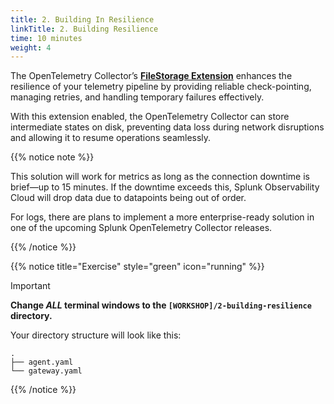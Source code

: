 ```yaml
---
title: 2. Building In Resilience
linkTitle: 2. Building Resilience
time: 10 minutes
weight: 4
---
```


The OpenTelemetry Collector’s [**FileStorage Extension**](https://github.com/open-telemetry/opentelemetry-collector-contrib/blob/19bc7d6ee854c0c1b5c97d8d348e5b9d1199e8aa/extension/storage/filestorage/README.md) enhances the resilience of your telemetry pipeline by providing reliable check-pointing, managing retries, and handling temporary failures effectively.  

With this extension enabled, the OpenTelemetry Collector can store intermediate states on disk, preventing data loss during network disruptions and allowing it to resume operations seamlessly.

{{% notice note %}}

This solution will work for metrics as long as the connection downtime is brief—up to 15 minutes. If the downtime exceeds this, Splunk Observability Cloud will drop data due to datapoints being out of order.

For logs, there are plans to implement a more enterprise-ready solution in one of the upcoming Splunk OpenTelemetry Collector releases.

{{% /notice %}}

{{% notice title="Exercise" style="green" icon="running" %}}

> [!IMPORTANT]
> **Change _ALL_ terminal windows to the `[WORKSHOP]/2-building-resilience` directory.**

Your directory structure will look like this:

```text { title="Updated Directory Structure" }
.
├── agent.yaml
└── gateway.yaml
```

{{% /notice %}}
